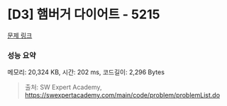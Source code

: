 # [D3] 햄버거 다이어트 - 5215 

[문제 링크](https://swexpertacademy.com/main/code/problem/problemDetail.do?contestProbId=AWT-lPB6dHUDFAVT) 

### 성능 요약

메모리: 20,324 KB, 시간: 202 ms, 코드길이: 2,296 Bytes



> 출처: SW Expert Academy, https://swexpertacademy.com/main/code/problem/problemList.do